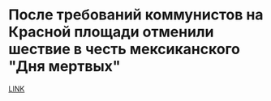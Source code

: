 # После требований коммунистов на Красной площади отменили шествие в честь мексиканского "Дня мертвых"



[LINK](https://varlamov.ru/2985853.html)